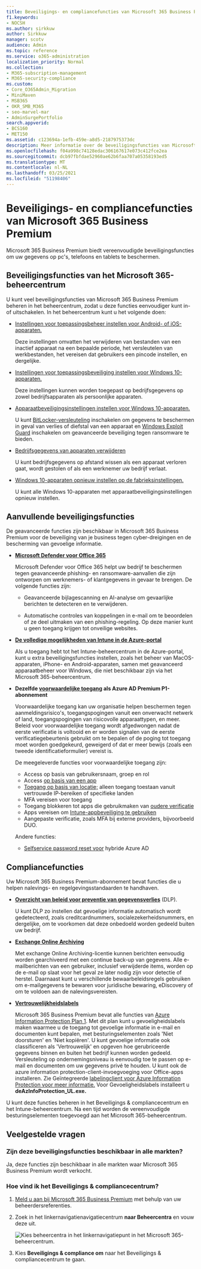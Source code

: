 ```yaml
---
title: Beveiligings- en compliancefuncties van Microsoft 365 Business Premium
f1.keywords:
- NOCSH
ms.author: sirkkuw
author: Sirkkuw
manager: scotv
audience: Admin
ms.topic: reference
ms.service: o365-administration
localization_priority: Normal
ms.collection:
- M365-subscription-management
- M365-security-compliance
ms.custom:
- Core_O365Admin_Migration
- MiniMaven
- MSB365
- OKR_SMB_M365
- seo-marvel-mar
- AdminSurgePortfolio
search.appverid:
- BCS160
- MET150
ms.assetid: c123694a-1efb-459e-a8d5-2187975373dc
description: Meer informatie over de beveiligingsfuncties van Microsoft 365 Business Premium om uw gegevens op pc's, telefoons en tablets te beschermen.
ms.openlocfilehash: f04a998c74128edac306167617e073c412fce2ea
ms.sourcegitcommit: dcb97fbfdae52960ae62b6faa707a05358193ed5
ms.translationtype: MT
ms.contentlocale: nl-NL
ms.lasthandoff: 03/25/2021
ms.locfileid: "51198406"
---
```

# <a name="microsoft-365-business-premium-security-and-compliance-features"></a>Beveiligings- en compliancefuncties van Microsoft 365 Business Premium

Microsoft 365 Business Premium biedt vereenvoudigde beveiligingsfuncties om uw gegevens op pc's, telefoons en tablets te beschermen.
    
## <a name="microsoft-365-admin-center-security-features"></a>Beveiligingsfuncties van het Microsoft 365-beheercentrum

U kunt veel beveiligingsfuncties van Microsoft 365 Business Premium beheren in het beheercentrum, zodat u deze functies eenvoudiger kunt in- of uitschakelen. In het beheercentrum kunt u het volgende doen:
  
- [Instellingen voor toepassingsbeheer instellen voor Android- of iOS-apparaten.](app-protection-settings-for-android-and-ios.md) 
    
    Deze instellingen omvatten het verwijderen van bestanden van een inactief apparaat na een bepaalde periode, het versleutelen van werkbestanden, het vereisen dat gebruikers een pincode instellen, en dergelijke.
    
- [Instellingen voor toepassingsbeveiliging instellen voor Windows 10-apparaten.](protection-settings-for-windows-10-devices.md) 
    
    Deze instellingen kunnen worden toegepast op bedrijfsgegevens op zowel bedrijfsapparaten als persoonlijke apparaten.
    
- [Apparaatbeveiligingsinstellingen instellen voor Windows 10-apparaten.](protection-settings-for-windows-10-pcs.md) 
    
    U kunt [BitLocker-versleuteling](/windows/security/information-protection/bitlocker/bitlocker-frequently-asked-questions) inschakelen om gegevens te beschermen in geval van verlies of diefstal van een apparaat en [Windows Exploit Guard](/windows/security/threat-protection/microsoft-defender-atp/enable-exploit-protection) inschakelen om geavanceerde beveiliging tegen ransomware te bieden. 
    
- [Bedrijfsgegevens van apparaten verwijderen](remove-company-data.md)
    
    U kunt bedrijfsgegevens op afstand wissen als een apparaat verloren gaat, wordt gestolen of als een werknemer uw bedrijf verlaat.
    
- [Windows 10-apparaten opnieuw instellen op de fabrieksinstellingen.](reset-devices-to-factory-settings.md) 
    
    U kunt alle Windows 10-apparaten met apparaatbeveiligingsinstellingen opnieuw instellen.
    
## <a name="additional-security-features"></a>Aanvullende beveiligingsfuncties 

De geavanceerde functies zijn beschikbaar in Microsoft 365 Business Premium voor de beveiliging van je business tegen cyber-dreigingen en de bescherming van gevoelige informatie.
  
- **[Microsoft Defender voor Office 365](../security/office-365-security/defender-for-office-365.md)**
    
    Microsoft Defender voor Office 365 helpt uw bedrijf te beschermen tegen geavanceerde phishing- en ransomware-aanvallen die zijn ontworpen om werknemers- of klantgegevens in gevaar te brengen. De volgende functies zijn:
    
  - Geavanceerde bijlagescanning en AI-analyse om gevaarlijke berichten te detecteren en te verwijderen.
    
  - Automatische controles van koppelingen in e-mail om te beoordelen of ze deel uitmaken van een phishing-regeling. Op deze manier kunt u geen toegang krijgen tot onveilige websites.

- **[De volledige mogelijkheden van Intune in de Azure-portal](/mem/intune/fundamentals/what-is-intune)**
    
    Als u toegang hebt tot het Intune-beheercentrum in de Azure-portal, kunt u extra beveiligingsfuncties instellen, zoals het beheer van MacOS-apparaten, iPhone- en Android-apparaten, samen met geavanceerd apparaatbeheer voor Windows, die niet beschikbaar zijn via het Microsoft 365-beheercentrum.
- **Dezelfde [voorwaardelijke toegang](/azure/active-directory/conditional-access/overview) als Azure AD Premium P1-abonnement**


    Voorwaardelijke toegang kan uw organisatie helpen beschermen tegen aanmeldingsrisico's, toegangspogingen vanuit een onverwacht netwerk of land, toegangspogingen van risicovolle apparaattypen, en meer. Beleid voor voorwaardelijke toegang wordt afgedwongen nadat de eerste verificatie is voltooid en er worden signalen van de eerste verificatiegebeurtenis gebruikt om te bepalen of de poging tot toegang moet worden goedgekeurd, geweigerd of dat er meer bewijs (zoals een tweede identificatieformulier) vereist is.

    De meegeleverde functies voor voorwaardelijke toegang zijn:

    - Access op basis van gebruikersnaam, groep en rol
    - Access [op basis van een app](/azure/active-directory/conditional-access/app-based-conditional-access) 
    - [Toegang op basis van locatie;](/azure/active-directory/authentication/howto-registration-mfa-sspr-combined#conditional-access-policies-for-combined-registration)  alleen toegang toestaan vanuit vertrouwde IP-bereiken of specifieke landen 
    - MFA vereisen voor toegang
    - Toegang blokkeren tot apps die gebruikmaken van [oudere verificatie](/azure/active-directory/conditional-access/block-legacy-authentication)
    - Apps vereisen om [Intune-appbeveiliging te gebruiken](/azure/active-directory/conditional-access/app-protection-based-conditional-access)
    - Aangepaste verificatie, zoals MFA bij externe providers, bijvoorbeeld DUO.
   
    Andere functies:
    - [Selfservice password reset voor](/azure/active-directory/authentication/concept-sspr-customization) hybride Azure AD
    
## <a name="compliance-features"></a>Compliancefuncties

Uw Microsoft 365 Business Premium-abonnement bevat functies die u helpen nalevings- en regelgevingsstandaarden te handhaven.

- **[Overzicht van beleid voor preventie van gegevensverlies](../compliance/data-loss-prevention-policies.md)** (DLP). 
    
    U kunt DLP zo instellen dat gevoelige informatie automatisch wordt gedetecteerd, zoals creditcardnummers, socialezekerheidsnummers, en dergelijke, om te voorkomen dat deze onbedoeld worden gedeeld buiten uw bedrijf.
    
- **[Exchange Online Archiving](https://products.office.com/exchange/microsoft-exchange-online-archiving-email)**
    
    Met exchange Online Archiving-licentie kunnen berichten eenvoudig worden gearchiveerd met een continue back-up van gegevens. Alle e-mailberichten van een gebruiker, inclusief verwijderde items, worden op de e-mail op slaat voor het geval ze later nodig zijn voor detectie of herstel. Daarnaast kunt u verschillende bewaarbeleidsregels gebruiken om e-mailgegevens te bewaren voor juridische bewaring, eDiscovery of om te voldoen aan de nalevingsvereisten.
    
- **[Vertrouwelijkheidslabels](../compliance/sensitivity-labels.md)**

   Microsoft 365 Business Premium bevat alle functies van [Azure Information Protection Plan 1](https://go.microsoft.com/fwlink/p/?linkid=871407). Met dit plan kunt  u gevoeligheidslabels maken waarmee u de toegang tot gevoelige informatie in e-mail en documenten kunt bepalen, met besturingselementen zoals 'Niet doorsturen' en 'Niet kopiëren'. U kunt gevoelige informatie ook classificeren als 'Vertrouwelijk' en opgeven hoe gerubriceerde gegevens binnen en buiten het bedrijf kunnen worden gedeeld. Versleuteling op ondernemingsniveau is eenvoudig toe te passen op e-mail en documenten om uw gegevens privé te houden. U kunt ook de azure information protection-client-invoegvoeging voor Office-apps installeren. Zie Geïntegreerde [labelingclient voor Azure Information Protection voor meer informatie.](/azure/information-protection/rms-client/unifiedlabelingclient-version-release-history) Voor Gevoeligheidslabels installeert u **deAzInfoProtection_UL.exe.**

U kunt deze functies beheren in het Beveiligings &amp; compliancecentrum en het Intune-beheercentrum. Na een tijd worden de vereenvoudigde besturingselementen toegevoegd aan het Microsoft 365-beheercentrum.
  
    
## <a name="faq"></a>Veelgestelde vragen

 ### <a name="are-these-security-features-available-in-all-markets"></a>Zijn deze beveiligingsfuncties beschikbaar in alle markten?
  
Ja, deze functies zijn beschikbaar in alle markten waar Microsoft 365 Business Premium wordt verkocht.
  
### <a name="how-do-i-find-the-security-amp-compliance-center"></a>Hoe vind ik het Beveiligings &amp; compliancecentrum?
  
1. [Meld u aan bij Microsoft 365 Business Premium](https://portal.microsoft.com/) met behulp van uw beheerdersreferenties. 
    
2. Zoek in het linkernavigatienavigatiecentrum **naar Beheercentra** en vouw deze uit. 
    
    ![Kies beheercentra in het linkernavigatiepunt in het Microsoft 365-beheercentrum.](../media/fa4484f8-c637-45fd-a7bd-bdb3abfd6c03.png)
  
3. Kies **Beveiligings &amp; compliance om** naar het Beveiligings &amp; compliancecentrum te gaan.
